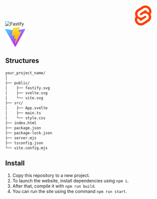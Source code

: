 ![Fastify](https://fastify.dev/img/logos/fastify-white.svg)
ㅤㅤㅤㅤㅤㅤㅤㅤㅤㅤㅤㅤㅤㅤㅤㅤㅤㅤㅤㅤㅤㅤㅤㅤㅤㅤㅤ
![Fastify](public/svelte.svg)
![Fastify](public/vite.svg)


## Structures
```
your_project_name/
│
├── public/
│    ├── fastify.svg
│    ├── svelte.svg
│    └── vite.svg
├── src/
│    ├── App.svelte
│    ├── main.ts
│    └── style.css
├── index.html
├── package.json
├── package-lock.json
├── server.mjs
├── tsconfig.json
└── vite.config.mjs
```

## Install

1) Copy this repository to a new project.
2) To launch the website, install dependencies using `npm i`. <!-- Installing dependencies -->
3) After that, compile it with `npm run build`. <!-- Compiling the project -->
4) You can run the site using the command `npm run start`. <!-- Running the site -->
